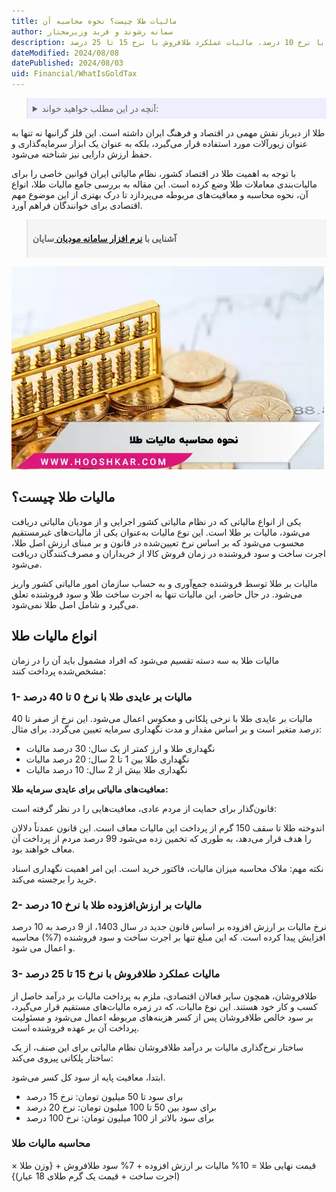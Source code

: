 ```yaml
---
title: مالیات طلا چیست؟ نحوه محاسبه آن
author: سمانه رشوند و فربد وزیرمختار
description: این مالیات تنها به اجرت ساخت طلا و سود فروشنده تعلق می‌گیرد و شامل اصل طلا نمی‌شود. مالیات طلا به سه دسته تقسیم می‌شود، مالیات بر عایدی طلا با نرخ 0 تا 40 درصد، مالیات بر ارزش‌افزوده طلا با نرخ 10 درصد، مالیات عملکرد طلافروش با نرخ 15 تا 25 درصد
dateModified: 2024/08/08
datePublished: 2024/08/03
uid: Financial/WhatIsGoldTax
---
```


<blockquote style="background-color:#eeeefc; padding:0.5rem">

<details>
  <summary>آنچه در این مطلب خواهید خواند:</summary>
  <ul>
    <li>مالیات طلا چیست؟</li>
    <li>انواع مالیات طلا</li>
    <ul>
     <li>1- مالیات بر عایدی طلا با نرخ 0 تا 40 درصد</li>
     <li>2- مالیات بر ارزش‌افزوده طلا با نرخ 10 درصد</li>
     <li>3- مالیات عملکرد طلافروش با نرخ 15 تا 25 درصد</li>
    </ul>
    <li>محاسبه مالیات طلا</li>
  </ul>
</details>
</blockquote>

طلا از دیرباز نقش مهمی در اقتصاد و فرهنگ ایران داشته است. این فلز گرانبها نه تنها به عنوان زیورآلات مورد استفاده قرار می‌گیرد، بلکه به عنوان یک ابزار سرمایه‌گذاری و حفظ ارزش دارایی نیز شناخته می‌شود.  

با توجه به اهمیت طلا در اقتصاد کشور، نظام مالیاتی ایران قوانین خاصی را برای مالیات‌بندی معاملات طلا وضع کرده است. این مقاله به بررسی جامع مالیات طلا، انواع آن، نحوه محاسبه و معافیت‌های مربوطه می‌پردازد تا درک بهتری از این موضوع مهم اقتصادی برای خوانندگان فراهم آورد.

<blockquote style="background-color:#f5f5f5; padding:0.5rem">
<p><strong>آشنایی با <a href="https://www.hooshkar.com/Software/Sayan/Module/TpTaxGov" target="_blank">نرم افزار سامانه مودیان
</a> سایان</strong></p></blockquote>

![نحوه محاسبه مالیات طلا](./Images/HowToCalculateGoldTax.webp)

## مالیات طلا چیست؟

یکی از انواع مالیاتی که در نظام مالیاتی کشور اجرایی و از مودیان مالیاتی دریافت می‌شود، مالیات بر طلا است. این نوع مالیات به‌عنوان یکی از مالیات‌های غیرمستقیم محسوب می‌شود که بر اساس نرخ تعیین‌شده در قانون و بر مبنای ارزش اصل طلا، اجرت ساخت و سود فروشنده در زمان فروش کالا از خریداران و مصرف‌کنندگان دریافت می‌شود. 

مالیات بر طلا توسط فروشنده جمع‌آوری و به حساب سازمان امور مالیاتی کشور واریز می‌شود. در حال حاضر، این مالیات تنها به اجرت ساخت طلا و سود فروشنده تعلق می‌گیرد و شامل اصل طلا نمی‌شود.

## انواع مالیات طلا

مالیات طلا به سه دسته تقسیم می‌شود که افراد مشمول باید آن را در زمان مشخص‌شده پرداخت کنند:

### 1- مالیات بر عایدی طلا با نرخ 0 تا 40 درصد

مالیات بر عایدی طلا با نرخی پلکانی و معکوس اعمال می‌شود. این نرخ از صفر تا 40 درصد متغیر است و بر اساس مقدار و مدت نگهداری سرمایه تعیین می‌گردد. برای مثال:

- نگهداری طلا و ارز کمتر از یک سال: 30 درصد مالیات
- نگهداری طلا بین 1 تا 2 سال: 20 درصد مالیات
- نگهداری طلا بیش از 2 سال: 10 درصد مالیات

**معافیت‌های مالیاتی برای عایدی سرمایه طلا:**

قانون‌گذار برای حمایت از مردم عادی، معافیت‌هایی را در نظر گرفته است:

اندوخته طلا تا سقف 150 گرم از پرداخت این مالیات معاف است.
این قانون عمدتاً دلالان را هدف قرار می‌دهد، به طوری که تخمین زده می‌شود 99 درصد مردم از پرداخت آن معاف خواهند بود.

نکته مهم: ملاک محاسبه میزان مالیات، فاکتور خرید است. این امر اهمیت نگهداری اسناد خرید را برجسته می‌کند.

### 2- مالیات بر ارزش‌افزوده طلا با نرخ 10 درصد

نرخ مالیات بر ارزش افزوده بر اساس قانون جدید در سال 1403، از 9 درصد به 10 درصد افزایش پیدا کرده است. که این مبلغ تنها بر اجرت ساخت و سود فروشنده (7%) محاسبه و اعمال می شود.

### 3- مالیات عملکرد طلافروش با نرخ 15 تا 25 درصد

طلافروشان، همچون سایر فعالان اقتصادی، ملزم به پرداخت مالیات بر درآمد حاصل از کسب و کار خود هستند. این نوع مالیات، که در زمره مالیات‌های مستقیم قرار می‌گیرد، بر سود خالص طلافروشان پس از کسر هزینه‌های مربوطه اعمال می‌شود و مسئولیت پرداخت آن بر عهده فروشنده است.

ساختار نرخ‌گذاری مالیات بر درآمد طلافروشان
نظام مالیاتی برای این صنف، از یک ساختار پلکانی پیروی می‌کند:

ابتدا، معافیت پایه از سود کل کسر می‌شود.

- برای سود تا 50 میلیون تومان: نرخ 15 درصد
- برای سود بین 50 تا 100 میلیون تومان: نرخ 20 درصد
- برای سود بالاتر از 100 میلیون تومان: نرخ 100 درصد

### محاسبه مالیات طلا

قیمت نهایی طلا = 10% مالیات بر ارزش افزوده + 7% سود طلافروش + {وزن طلا × (اجرت ساخت + قیمت یک گرم طلای 18 عیار)}
